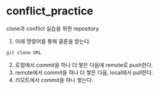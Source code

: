 # conflict_practice
clone과 conflict 실습을 위한 repository

1. 아래 명령어를 통해 클론을 받는다.
```bash
git clone URL
```
2. 로컬에서 commit을 하나 더 쌓은 다음에 remote로 push한다.
3. remote에서 commit을 하나 더 쌓은 다음, local에서 pull한다.
4. 리모트에서 commit을 하나 쌓는다.

